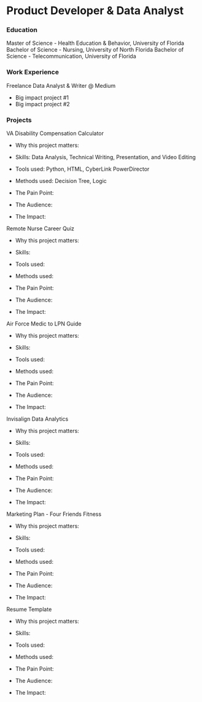 # Product Developer & Data Analyst

### Education
Master of Science - Health Education & Behavior, University of Florida
Bachelor of Science - Nursing, University of North Florida
Bachelor of Science - Telecommunication, University of Florida

### Work Experience
Freelance Data Analyst & Writer @ Medium
- Big impact project #1
- Big impact project #2

### Projects
VA Disability Compensation Calculator
- Why this project matters:  

- Skills: Data Analysis, Technical Writing, Presentation, and Video Editing
- Tools used: Python, HTML, CyberLink PowerDirector
- Methods used: Decision Tree, Logic

- The Pain Point: 
- The Audience:
- The Impact:


Remote Nurse Career Quiz
- Why this project matters:  

- Skills: 
- Tools used: 
- Methods used: 

- The Pain Point: 
- The Audience:
- The Impact:


Air Force Medic to LPN Guide
- Why this project matters:  

- Skills: 
- Tools used: 
- Methods used: 

- The Pain Point: 
- The Audience:
- The Impact:


Invisalign Data Analytics
- Why this project matters:  

- Skills: 
- Tools used: 
- Methods used: 

- The Pain Point: 
- The Audience:
- The Impact:


Marketing Plan - Four Friends Fitness
- Why this project matters:  

- Skills: 
- Tools used: 
- Methods used: 

- The Pain Point: 
- The Audience:
- The Impact:


Resume Template
- Why this project matters:  

- Skills: 
- Tools used: 
- Methods used: 

- The Pain Point: 
- The Audience:
- The Impact:

